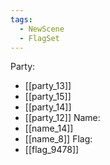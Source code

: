 ```yaml
---
tags:
  - NewScene
  - FlagSet
---
```

Party:
- [[party_13]]
- [[party_15]]
- [[party_14]]
- [[party_12]]
Name:
- [[name_14]]
- [[name_8]]
Flag:
- [[flag_9478]]
